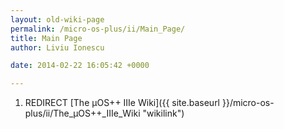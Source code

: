 ```yaml
---
layout: old-wiki-page
permalink: /micro-os-plus/ii/Main_Page/
title: Main Page
author: Liviu Ionescu

date: 2014-02-22 16:05:42 +0000

---
```


1.  REDIRECT [The µOS++ IIIe Wiki]({{ site.baseurl }}/micro-os-plus/ii/The_µOS++_IIIe_Wiki "wikilink")
